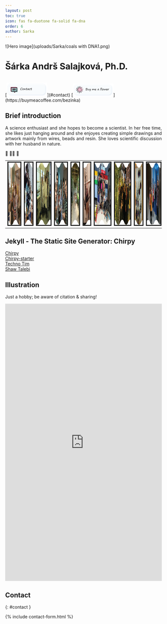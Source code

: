 ```yaml
---
layout: post
toc: true
icon: fas fa-duotone fa-solid fa-dna
order: 6
author: Sarka
---
```


![Hero image](uploads/Sarka/coals with DNA1.png)

# Šárka Andrš Salajková, Ph.D.
<br>
[<img src="uploads/buttons_png/contact.png" width="130" alt="email"/>](#contact)
[<img src="uploads/buttons_png/Buy me a flower.png" width="130" alt="email"/>](https://buymeacoffee.com/bezinka)

## Brief introduction
<p align="justify">
 A science enthusiast and she hopes to become a scientist. In her free time, she likes just hanging around and she enjoyes creating simple drawings and artwork mainly from wires, beads and resin. She loves scientific discussion with her husband in nature. 
</p>
🧬 🤸‍♀️ 🤘


<div align="center">
<table>
  <tr>
    <th><img src="uploads/Sarka/Sarka_gallery/s1.png" alt="" border=3 height=200 ></th>
    <th><img src="uploads/Sarka/Sarka_gallery/s2.png" alt="" border=3 height=200 ></th>
    <th><img src="uploads/Sarka/Sarka_gallery/s3.png" alt="" border=3 height=200 ></th>
    <th><img src="uploads/Sarka/Sarka_gallery/s4.png" alt="" border=3 height=200 ></th>
    <th><img src="uploads/Sarka/Sarka_gallery/s5.png" alt="" border=3 height=200 ></th>
    <th><img src="uploads/Sarka/Sarka_gallery/s6.png" alt="" border=3 height=200 ></th>
    <th><img src="uploads/Sarka/Sarka_gallery/s7.png" alt="" border=3 height=200 ></th>
    <th><img src="uploads/Sarka/Sarka_gallery/s8.png" alt="" border=3 height=200 ></th>
    <th><img src="uploads/Sarka/Sarka_gallery/s9.png" alt="" border=3 height=200 ></th>
    <th><img src="uploads/Sarka/Sarka_gallery/s10.png" alt="" border=3 height=200 ></th>
  </tr>
</table>

</div>

<!--
## Bio
[More info](https://www.linkedin.com/in/%C5%A1%C3%A1rka-andr%C5%A1-salajkov%C3%A1-4ab582246/)

## Resources
<!--
### Just for fun
[OSEL](https://osel.cz/)<br>
[Compound Interest](https://www.compoundchem.com/)<br>
[The Charismatic Voice](https://www.youtube.com/@TheCharismaticVoice)<br>


### Favorite authors
[Robert Holdstock](https://cs.wikipedia.org/wiki/Robert_Holdstock)<br>
[Ben Aaronovitch](https://en.wikipedia.org/wiki/Ben_Aaronovitch)<br>
[Terry Pratchett](https://en.wikipedia.org/wiki/Terry_Pratchett)<br>
[Robert Fulghum](https://cs.wikipedia.org/wiki/Robert_Fulghum)<br>


### Active relax
[Origin: Artistics gymnastics Cheb](https://www.gymnastikacheb.cz/)<br>
[How it’s going - current coach: Eva Baggenstos](https://www.aerialhoop.ch/kontakt)<br>
[Aerial sport: Karin Odermatt](https://www.youtube.com/@karinodermattcoach)<br>
[Aerial sport:Cara Chapman](https://www.youtube.com/@cchapman1896)<br>
[Mobility training: Nina Strojnik](https://www.youtube.com/@NinaStrojnik)<br>
[Fitness: Maddie Lymburner](https://www.youtube.com/@MadFit)<br>


### “Help will always be given at Hogwarts to those who ask for it.” - Dumbledore
[Dr Zoë J Ayres: Analytical scientist, Mental health advocate](https://www.zjayres.com/)<br>
[How are you?](https://www.how-are-you.ch/)<br>
[UZH: Advice & Support](https://www.students.uzh.ch/en/advice.html)<br>
[Mark Manson: The Subtle Art of Not Giving a F*ck](https://markmanson.net/)<br>

-->

## Jekyll - The Static Site Generator: Chirpy
[Chirpy](https://chirpy.cotes.page/)<br>
[Chirpy-starter](https://github.com/cotes2020/chirpy-starter)<br>
[Techno Tim](https://technotim.live/posts/jekyll-docs-site/#creating-a-post)<br>
[Shaw Talebi](https://www.youtube.com/@ShawhinTalebi)

## Illustration
Just a hobby; be aware of citation & sharing!
<p align="center">

<iframe height="890" style="width: 100%;" scrolling="no" title="Sarka" src="https://codepen.io/-rka-Salajkov-/embed/VYwLXyP?default-tab=result&theme-id=light" frameborder="no" loading="lazy" allowtransparency="true" allowfullscreen="true">
  See the Pen <a href="https://codepen.io/-rka-Salajkov-/pen/VYwLXyP">
  Sarka</a> by Bezinka (<a href="https://codepen.io/-rka-Salajkov-">@-rka-Salajkov-</a>)
  on <a href="https://codepen.io">CodePen</a>.
</iframe>

</p>

<!--
[Gerald Tuimaleali'ifano](https://geraldtui.com/)<br>
[Denise Case: Embedding a Calendar in a GitHub Pages Website](https://denisecase.github.io/web%20development/2015/07/10/add-calender-to-site/)
[Jinchao Li](https://jinchaoli.com/)<br>
[lazy Ren](https://lazyren.github.io/about/)


#### Chirpy: Change the Home page from Blog to Page
The life is too short to make it difficult ... but there are most likely better ways .... 

I made changes in `index.html`.

Original:
```bash
---
layout: home
# Index page
---
```

Current:
```bash
---
layout: page
# Index page
---

<!DOCTYPE html>

<div class="container">
    <img src="uploads/ProfilePic/Untitled-2.png" alt="Description of image" class="center">
</div>

<html>
  <head>
    <title>Landing Page</title>
  </head>
  <body>
    <h1></h1>
    
  </body>
</html>
```
-->

## Contact 
{: #contact }


{% include contact-form.html %}